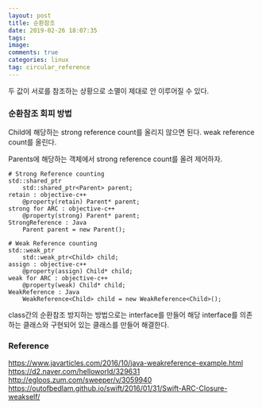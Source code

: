 ```yaml
---
layout: post
title: 순환참조
date: 2019-02-26 18:07:35
tags:
image:
comments: true
categories: linux
tag: circular_reference
---
```


두 값이 서로를 참조하는 상황으로 소멸이 제대로 안 이루어질 수 있다.

### 순환참조 회피 방법

Child에 해당하는 strong reference count를 올리지 않으면 된다.
weak reference count를 올린다.

Parents에 해당하는 객체에서 strong reference count를 올려 제어하자.

```
# Strong Reference counting
std::shared_ptr
    std::shared_ptr<Parent> parent;
retain : objective-c++
    @property(retain) Parent* parent;
strong for ARC : objective-c++
    @property(strong) Parent* parent;
StrongReference : Java
    Parent parent = new Parent();

# Weak Reference counting
std::weak_ptr
    std::weak_ptr<Child> child;
assign : objective-c++
    @property(assign) Child* child;
weak for ARC : objective-c++
    @property(weak) Child* child;
WeakReference : Java
    WeakReference<Child> child = new WeakReference<Child>();

```

class간의 순환참조 방지하는 방법으로는 interface를 만들어 해당 interface를 의존하는 클래스와 구현되어 있는 클래스를 만들어 해결한다.

### Reference
https://www.javarticles.com/2016/10/java-weakreference-example.html
https://d2.naver.com/helloworld/329631
http://egloos.zum.com/sweeper/v/3059940
https://outofbedlam.github.io/swift/2016/01/31/Swift-ARC-Closure-weakself/